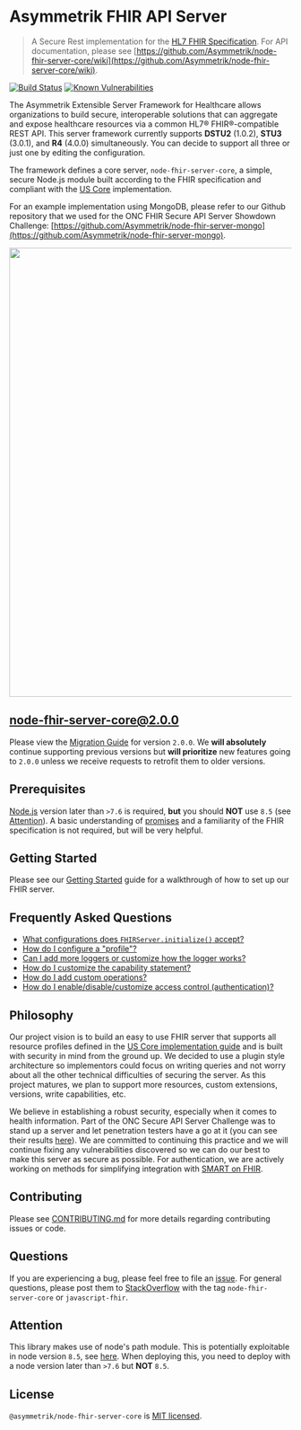 Asymmetrik FHIR API Server
==========================
> A Secure Rest implementation for the [HL7 FHIR Specification](https://www.hl7.org/fhir/). For API documentation, please see [https://github.com/Asymmetrik/node-fhir-server-core/wiki](https://github.com/Asymmetrik/node-fhir-server-core/wiki).

[![Build Status](https://travis-ci.org/Asymmetrik/node-fhir-server-core.svg?branch=develop)](https://travis-ci.org/Asymmetrik/node-fhir-server-core) [![Known Vulnerabilities](https://snyk.io/test/github/asymmetrik/node-fhir-server-core/badge.svg?targetFile=package.json)](https://snyk.io/test/github/asymmetrik/node-fhir-server-core?targetFile=package.json)

The Asymmetrik Extensible Server Framework for Healthcare allows organizations to build secure, interoperable solutions that can aggregate and expose healthcare resources via a common HL7® FHIR®-compatible REST API.  This server framework currently supports **DSTU2** (1.0.2), **STU3** (3.0.1), and **R4** (4.0.0) simultaneously.  You can decide to support all three or just one by editing the configuration.

The framework defines a core server, `node-fhir-server-core`, a simple, secure Node.js module built according to the FHIR specification and compliant with the [US Core](http://www.hl7.org/fhir/us/core/) implementation.

For an example implementation using MongoDB, please refer to our Github repository that we used for the ONC FHIR Secure API Server Showdown Challenge: [https://github.com/Asymmetrik/node-fhir-server-mongo](https://github.com/Asymmetrik/node-fhir-server-mongo).

<img src="https://www.asymmetrik.com/wp-content/uploads/2018/01/FHIR-Server-Architecture_Update.png" width="800">

## node-fhir-server-core@2.0.0
Please view the [Migration Guide]() for version `2.0.0`. We **will absolutely** continue supporting previous versions but **will prioritize** new features going to `2.0.0` unless we receive requests to retrofit them to older versions.

## Prerequisites
[Node.js](https://nodejs.org/en/) version later than `>7.6` is required, **but** you should **NOT** use `8.5` (see [Attention](#attention)).  A basic understanding of [promises](https://developer.mozilla.org/en-US/docs/Web/JavaScript/Reference/Global_Objects/Promise) and a familiarity of the FHIR specification is not required, but will be very helpful.

## Getting Started
Please see our [Getting Started](./docs/GettingStarted.md) guide for a walkthrough of how to set up our FHIR server. 

## Frequently Asked Questions
- [What configurations does `FHIRServer.initialize()` accept?](./docs/ServerConfiguration.md)
- [How do I configure a "profile"?](./docs/ConfiguringProfiles.md)
- [Can I add more loggers or customize how the logger works?](./docs/CustomizeLogging.md)
- [How do I customize the capability statement?](./docs/CustomCapability.md)
- [How do I add custom operations?](./docs/CustomOperations.md)
- [How do I enable/disable/customize access control (authentication)?](./docs/AccessControl.md)

## Philosophy
Our project vision is to build an easy to use FHIR server that supports all resource profiles defined in the [US Core implementation guide](http://www.hl7.org/fhir/us/core/) and is built with security in mind from the ground up. We decided to use a plugin style architecture so implementors could focus on writing queries and not worry about all the other technical difficulties of securing the server.  As this project matures, we plan to support more resources, custom extensions, versions, write capabilities, etc.  

We believe in establishing a robust security, especially when it comes to health information.  Part of the ONC Secure API Server Challenge was to stand up a server and let penetration testers have a go at it (you can see their results [here](https://github.com/Asymmetrik/node-fhir-server-core/issues?utf8=%E2%9C%93&q=label%3A%22ONC+FHIR+Challenge+Vulnerability%22+)).  We are committed to continuing this practice and we will continue fixing any vulnerabilities discovered so we can do our best to make this server as secure as possible.  For authentication, we are actively working on methods for simplifying integration with [SMART on FHIR](http://docs.smarthealthit.org/).

## Contributing
Please see [CONTRIBUTING.md](https://github.com/Asymmetrik/node-fhir-server-core/blob/master/CONTRIBUTING.md) for more details regarding contributing issues or code.

## Questions
If you are experiencing a bug, please feel free to file an [issue](https://github.com/Asymmetrik/node-fhir-server-core/issues). For general questions, please post them to [StackOverflow](https://stackoverflow.com/) with the tag `node-fhir-server-core` or `javascript-fhir`.

## Attention
This library makes use of node's path module. This is potentially exploitable in node version `8.5`, see [here](https://nodejs.org/en/blog/vulnerability/september-2017-path-validation/). When deploying this, you need to deploy with a node version later than `>7.6` but **NOT** `8.5`.

## License
`@asymmetrik/node-fhir-server-core` is [MIT licensed](https://github.com/Asymmetrik/node-fhir-server-core/blob/master/LICENSE).

